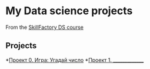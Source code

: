 # My Data science projects
From the [SkillFactory DS course](htpps://skillfactory.ru/data-scientist)

## Projects

*[Проект 0. Игра: Угадай число](https://github.com/LarinDen/sf_ds/tree/main/Project_0)
*[Проект 1. _____________](______)